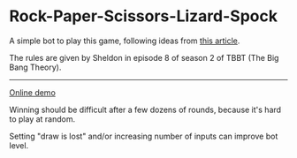 # Rock-Paper-Scissors-Lizard-Spock

A simple bot to play this game, following ideas from [this article](https://www.his.se/PageFiles/8158/Henrik_Engstrom.pdf).

The rules are given by Sheldon in episode 8 of season 2 of TBBT (The Big Bang Theory).

---

[Online demo](https://auder.net/rpsls/")

Winning should be difficult after a few dozens of rounds, because it's hard to play at random.

Setting "draw is lost" and/or increasing number of inputs can improve bot level.
